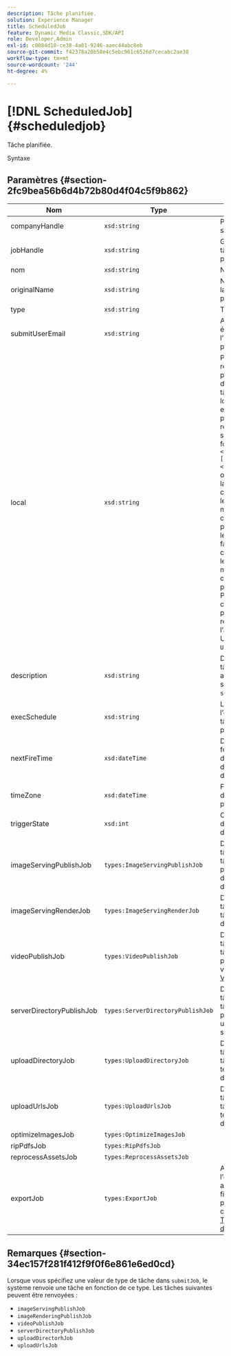 ```yaml
---
description: Tâche planifiée.
solution: Experience Manager
title: ScheduledJob
feature: Dynamic Media Classic,SDK/API
role: Developer,Admin
exl-id: c0084d10-ce38-4a01-9246-aaec44abc8eb
source-git-commit: f42378a20b58e4c5ebc961c6526d7cecabc2ae38
workflow-type: tm+mt
source-wordcount: '244'
ht-degree: 4%

---
```


# [!DNL ScheduledJob]{#scheduledjob}

Tâche planifiée.

Syntaxe

## Paramètres {#section-2fc9bea56b6d4b72b80d4f04c5f9b862}

| Nom | Type | Description |
|---|---|---|
| companyHandle | `xsd:string` | Poignée de la société. |
| jobHandle | `xsd:string` | Gestionnaire de tâches planifiées. |
| nom | `xsd:string` | Nom de la tâche. |
| originalName | `xsd:string` | Nom original de la tâche planifiée. |
| type | `xsd:string` | Type de tâche. |
| submitUserEmail | `xsd:string` | Adresse électronique de l’utilisateur qui a planifié la tâche. |
| local | `xsd:string` | Paramètre régional à utiliser pour les détails du journal des tâches et la localisation des emails. Les paramètres régionaux sont spécifiés sous la forme `<language_code>[- <country_code>]`, où le code de langue est un code à deux lettres en minuscules, comme spécifié par ISO-639, et le code de pays facultatif est un code à deux lettres en majuscules, comme spécifié par ISO-3166. Par exemple, la chaîne du paramètre régional pour l’anglais (États-Unis) serait : `en-US`. |
| description | `xsd:string` | Description de la tâche telle qu’elle a été initialement spécifiée dans `submitJob`. |
| execSchedule | `xsd:string` | Lorsque l’exécution de la tâche est planifiée. |
| nextFireTime | `xsd:dateTime` | Date, heure et fuseau horaire du déclenchement de la tâche. |
| timeZone | `xsd:dateTime` | Fuseau horaire de la tâche planifiée. |
| triggerState | `xsd:int` | Choix de l’état de déclenchement de la tâche. |
| imageServingPublishJob | `types:ImageServingPublishJob` | Détails de la tâche pour une tâche de publication de diffusion d’image. |
| imageServingRenderJob | `types:ImageServingRenderJob` | Détails de la tâche pour une tâche de rendu d’image. |
| videoPublishJob | `types:VideoPublishJob` | Détails de la tâche pour une tâche de publication vidéo. Voir [VideoPublishJob](https://experienceleague.adobe.com/docs/dynamic-media-developer-resources/image-production-api/data-types/r-scheduled-job.html). |
| serverDirectoryPublishJob | `types:ServerDirectoryPublishJob` | Détails de la tâche pour une tâche de publication dans un répertoire de serveur. |
| uploadDirectoryJob | `types:UploadDirectoryJob` | Détails de la tâche pour une tâche de téléchargement de répertoire. |
| uploadUrlsJob | `types:UploadUrlsJob` | Détails de la tâche pour une tâche de téléchargement d’URL. |
| optimizeImagesJob | `types:OptimizeImagesJob` | |
| ripPdfsJob | `types:RipPdfsJob` | |
| reprocessAssetsJob | `types:ReprocessAssetsJob` | |
| exportJob | `types:ExportJob` | Autoriser l’exportation autorisée des fichiers précédemment chargés. Voir [Tâche d’exportation](https://experienceleague.adobe.com/docs/dynamic-media-developer-resources/image-production-api/data-types/r-scheduled-job.html). |

## Remarques {#section-34ec157f281f412f9f0f6e861e6ed0cd}

Lorsque vous spécifiez une valeur de type de tâche dans `submitJob`, le système renvoie une tâche en fonction de ce type. Les tâches suivantes peuvent être renvoyées :

* `imageServingPublishJob`
* `imageRenderingPublishJob`
* `videoPublishJob`
* `serverDirectoryPublishJob`
* `uploadDirectorhJob`
* `uploadUrlsJob`
